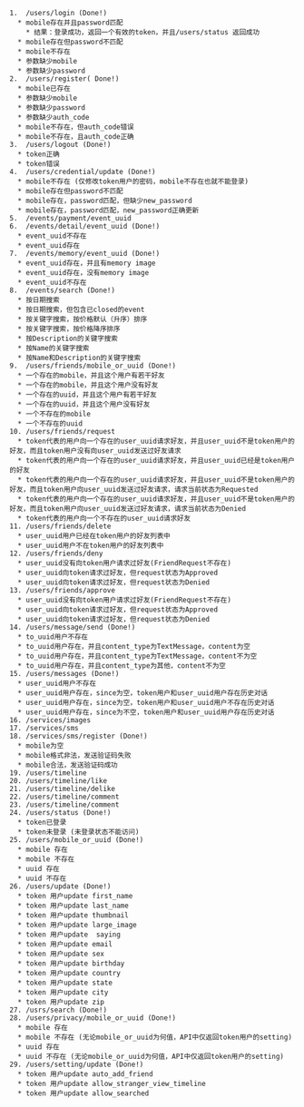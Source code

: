 
    1.  /users/login (Done!)
      * mobile存在并且password匹配
        * 结果：登录成功，返回一个有效的token，并且/users/status 返回成功
      * mobile存在但password不匹配
      * mobile不存在
      * 参数缺少mobile
      * 参数缺少password
    2.  /users/register( Done!)
      * mobile已存在
      * 参数缺少mobile
      * 参数缺少password
      * 参数缺少auth_code
      * mobile不存在，但auth_code错误
      * mobile不存在，且auth_code正确
    3.  /users/logout (Done!)
      * token正确
      * token错误
    4.  /users/credential/update (Done!)
      * mobile不存在 (仅修改token用户的密码，mobile不存在也就不能登录)
      * mobile存在但password不匹配
      * mobile存在，password匹配，但缺少new_password
      * mobile存在，password匹配，new_password正确更新
    5.  /events/payment/event_uuid
    6.  /events/detail/event_uuid (Done!)
      * event_uuid不存在
      * event_uuid存在
    7.  /events/memory/event_uuid (Done!)
      * event_uuid存在，并且有memory image
      * event_uuid存在，没有memory image
      * event_uuid不存在
    8.  /events/search (Done!)
      * 按日期搜索
      * 按日期搜索，但包含已closed的event
      * 按关键字搜索，按价格默认（升序）排序
      * 按关键字搜索，按价格降序排序
      * 按Description的关键字搜索
      * 按Name的关键字搜索
      * 按Name和Description的关键字搜索
    9.  /users/friends/mobile_or_uuid (Done!)
      * 一个存在的mobile，并且这个用户有若干好友
      * 一个存在的mobile，并且这个用户没有好友
      * 一个存在的uuid，并且这个用户有若干好友
      * 一个存在的uuid，并且这个用户没有好友
      * 一个不存在的mobile
      * 一个不存在的uuid
    10. /users/friends/request
      * token代表的用户向一个存在的user_uuid请求好友，并且user_uuid不是token用户的好友，而且token用户没有向user_uuid发送过好友请求
      * token代表的用户向一个存在的user_uuid请求好友，并且user_uuid已经是token用户的好友 
      * token代表的用户向一个存在的user_uuid请求好友，并且user_uuid不是token用户的好友，而且token用户向user_uuid发送过好友请求，请求当前状态为Requested
      * token代表的用户向一个存在的user_uuid请求好友，并且user_uuid不是token用户的好友，而且token用户向user_uuid发送过好友请求，请求当前状态为Denied
      * token代表的用户向一个不存在的user_uuid请求好友
    11. /users/friends/delete
      * user_uuid用户已经在token用户的好友列表中
      * user_uuid用户不在token用户的好友列表中
    12. /users/friends/deny
      * user_uuid没有向token用户请求过好友(FriendRequest不存在)
      * user_uuid向token请求过好友，但request状态为Approved
      * user_uuid向token请求过好友，但request状态为Denied
    13. /users/friends/approve
      * user_uuid没有向token用户请求过好友(FriendRequest不存在)
      * user_uuid向token请求过好友，但request状态为Approved
      * user_uuid向token请求过好友，但request状态为Denied
    14. /users/message/send (Done!)
      * to_uuid用户不存在
      * to_uuid用户存在，并且content_type为TextMessage，content为空
      * to_uuid用户存在，并且content_type为TextMessage，content不为空
      * to_uuid用户存在，并且content_type为其他，content不为空
    15. /users/messages (Done!)
      * user_uuid用户不存在
      * user_uuid用户存在，since为空，token用户和user_uuid用户存在历史对话
      * user_uuid用户存在，since为空，token用户和user_uuid用户不存在历史对话
      * user_uuid用户存在，since为不空，token用户和user_uuid用户存在历史对话
    16. /services/images
    17. /services/sms
    18. /services/sms/register (Done!)
      * mobile为空
      * mobile格式非法，发送验证码失败
      * mobile合法，发送验证码成功
    19. /users/timeline
    20. /users/timeline/like
    21. /users/timeline/delike
    22. /users/timeline/comment
    23. /users/timeline/comment
    24. /users/status (Done!)
      * token已登录
      * token未登录 (未登录状态不能访问)
    25. /users/mobile_or_uuid (Done!)
      * mobile 存在
      * mobile 不存在
      * uuid 存在
      * uuid 不存在
    26. /users/update (Done!)
      * token 用户update first_name
      * token 用户update last_name
      * token 用户update thumbnail
      * token 用户update large_image
      * token 用户update  saying
      * token 用户update email
      * token 用户update sex
      * token 用户update birthday
      * token 用户update country
      * token 用户update state
      * token 用户update city
      * token 用户update zip
    27. /usrs/search (Done!)
    28. /users/privacy/mobile_or_uuid (Done!)
      * mobile 存在
      * mobile 不存在 (无论mobile_or_uuid为何值，API中仅返回token用户的setting)
      * uuid 存在
      * uuid 不存在 (无论mobile_or_uuid为何值，API中仅返回token用户的setting)
    29. /users/setting/update (Done!)
      * token 用户update auto_add_friend
      * token 用户update allow_stranger_view_timeline
      * token 用户update allow_searched

